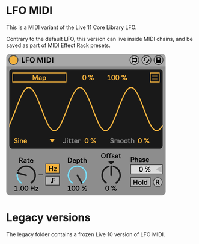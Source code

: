 # LFO MIDI

This is a MIDI variant of the Live 11 Core Library LFO.

Contrary to the default LFO, this version can live inside MIDI chains, and be saved as part of MIDI Effect Rack presets.

![Screenshot](./LFO%20MIDI.png)

# Legacy versions

The legacy folder contains a frozen Live 10 version of LFO MIDI.
